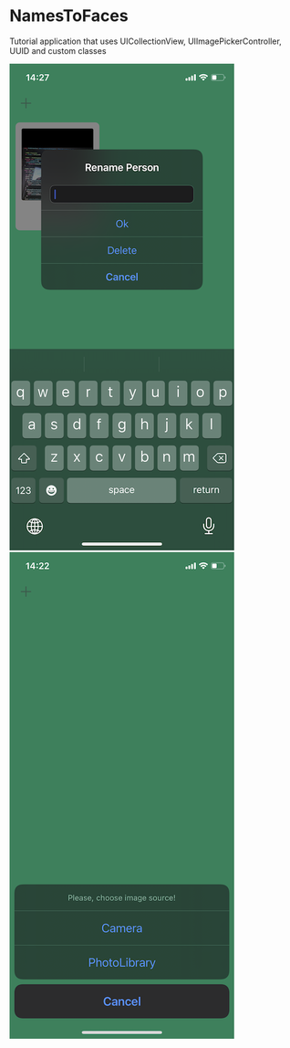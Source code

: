 # NamesToFaces

Tutorial application that uses UICollectionView, UIImagePickerController, UUID and custom classes


![Screenshot001](https://github.com/ClearCut3000/NamesToFaces/blob/main/Screenshots/scr001.PNG?raw=true)
![Screenshot002](https://github.com/ClearCut3000/NamesToFaces/blob/main/Screenshots/scr002.PNG?raw=true)
